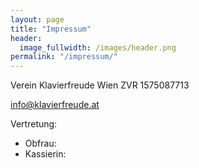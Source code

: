 ```yaml
---
layout: page
title: "Impressum"
header:
  image_fullwidth: /images/header.png
permalink: "/impressum/"
---
```


Verein Klavierfreude Wien
ZVR 1575087713

<a href="mailto:info@klavierfreude.at">info@klavierfreude.at</a>

Vertretung:
* Obfrau: 
* Kassierin:

